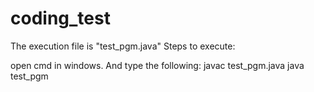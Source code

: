 # coding_test
The execution file is "test_pgm.java"
Steps to execute:

open cmd in windows. And type the following:
  javac test_pgm.java
  java test_pgm
  
